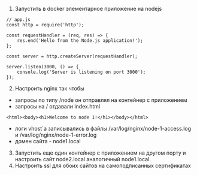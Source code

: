 1) Запустить в docker элементарное приложение на nodejs
```
// app.js
const http = require('http');

const requestHandler = (req, res) => {
    res.end('Hello from the Node.js application!');
};

const server = http.createServer(requestHandler);

server.listen(3000, () => {
    console.log('Server is listening on port 3000');
});
```
2) Настроить nginx так чтобы
- запросы по типу /node он отправлял на контейнер с приложением
- запросы на / отдавали index.html
```
<html><body><h1>Welcome to node 1!</h1></body></html>
```
- логи vhost`a записывались в файлы /var/log/nginx/node-1-access.log и /var/log/nginx/node-1-error.log
- домен сайта - node1.local
3) Запустить еще один контейнер с приложением на другом порту и настроить сайт node2.local аналогичный node1.local.
4) Настроить ssl для обоих сайтов на самоподписанных сертификатах
